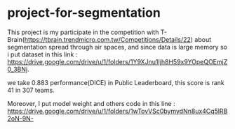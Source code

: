 # project-for-segmentation
This project is my participate in the competition with T-Brain(https://tbrain.trendmicro.com.tw/Competitions/Details/22) about segmentation spread through air spaces, and since data is large memory so i put dataset in this link : https://drive.google.com/drive/u/1/folders/1Y9XJnu1Ijh8H59x9YOpeQOEmjZ0_3BNj.

we take 0.883 performance(DICE) in Public Leaderboard, this score is rank 41 in 307 teams.

Moreover, I put model weight and others code in this line : https://drive.google.com/drive/u/1/folders/1wTovVSc0bymydNn8ux4Cq5lRB2oN-9N- 
